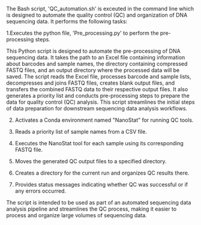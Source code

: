The Bash script, 'QC_automation.sh' is exceuted in the command line which is designed to automate the quality control (QC) and organization of DNA sequencing data. It performs the following tasks:

1.Executes the python file, 'Pre_processing.py' to perform the pre-processing steps.

This Python script is designed to automate the pre-processing of DNA sequencing data. It takes the path to an Excel file containing information about barcodes and sample names, the directory containing compressed FASTQ files, and an output directory where the processed data will be saved. The script reads the Excel file, processes barcode and sample lists, decompresses and joins FASTQ files, creates blank output files, and transfers the combined FASTQ data to their respective output files. It also generates a priority list and conducts pre-processing steps to prepare the data for quality control (QC) analysis. This script streamlines the initial steps of data preparation for downstream sequencing data analysis workflows.

2. Activates a Conda environment named "NanoStat" for running QC tools.
   
3. Reads a priority list of sample names from a CSV file.
   
4. Executes the NanoStat tool for each sample using its corresponding FASTQ file.
   
5. Moves the generated QC output files to a specified directory.
   
6. Creates a directory for the current run and organizes QC results there.
    
7. Provides status messages indicating whether QC was successful or if any errors occurred.
   
The script is intended to be used as part of an automated sequencing data analysis pipeline and streamlines the QC process, making it easier to process and organize large volumes of sequencing data.
